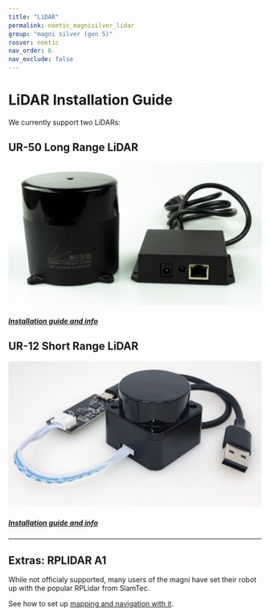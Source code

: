 ```yaml
---
title: "LiDAR"
permalink: noetic_magnisilver_lidar
group: "magni silver (gen 5)"
rosver: noetic
nav_order: 6
nav_exclude: false
--- 
```


# LiDAR Installation Guide

We currently support two LiDARs:

## UR-50 Long Range LiDAR

![Magni lidar connection](assets/camera_sensor/n301.png)

##### [Installation guide and info](noetic_ur50_lidar)

## UR-12 Short Range LiDAR

![Magni lidar connection](assets/camera_sensor/ld06.png)

##### [Installation guide and info](noetic_ur12_lidar)

<hr>

## Extras: RPLIDAR A1

While not officialy supported, many users of the magni have set their robot up with the popular RPLidar from SlamTec. 

See how to set up [mapping and navigation with it](noetic_quick_start_navigation).